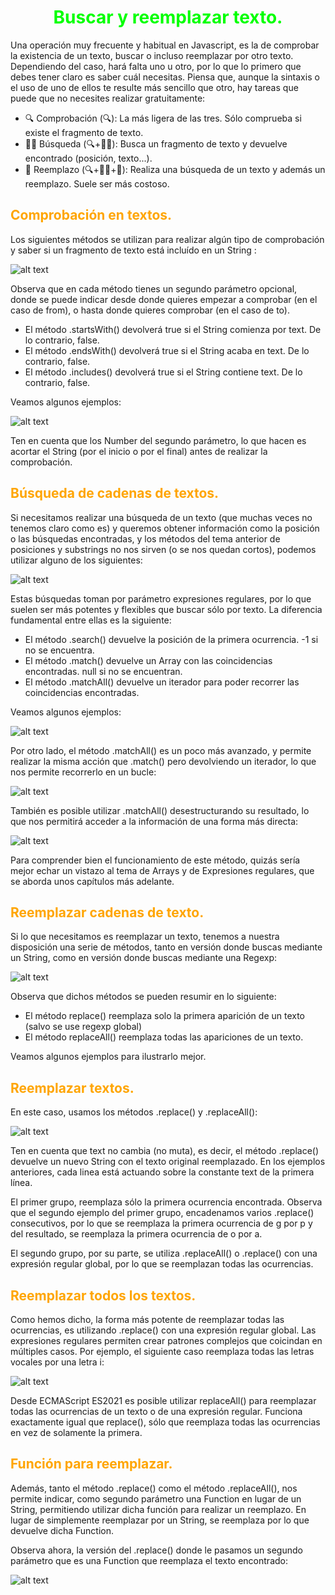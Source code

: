 # <span style="color:lime"><center>Buscar y reemplazar texto.</center></span>
Una operación muy frecuente y habitual en Javascript, es la de comprobar la existencia de un texto, buscar o incluso reemplazar por otro texto. Dependiendo del caso, hará falta uno u otro, por lo que lo primero que debes tener claro es saber cuál necesitas. Piensa que, aunque la sintaxis o el uso de uno de ellos te resulte más sencillo que otro, hay tareas que puede que no necesites realizar gratuitamente:


   - 🔍 Comprobación (🔍): La más ligera de las tres. Sólo comprueba si existe el fragmento de texto.
   - 🕵️‍♀️ Búsqueda (🔍+🕵️‍♀️): Busca un fragmento de texto y devuelve encontrado (posición, texto...).
   - 🔁 Reemplazo (🔍+🕵️‍♀️+🔁): Realiza una búsqueda de un texto y además un reemplazo. Suele ser más costoso.

## <span style="color:orange">Comprobación en textos.</span>
Los siguientes métodos se utilizan para realizar algún tipo de comprobación y saber si un fragmento de texto está incluído en un String :  

![alt text](./imagenes-buscar-rem/image.png)

Observa que en cada método tienes un segundo parámetro opcional, donde se puede indicar desde donde quieres empezar a comprobar (en el caso de from), o hasta donde quieres comprobar (en el caso de to).


   - El método .startsWith() devolverá true si el String comienza por text. De lo contrario, false.
   - El método .endsWith() devolverá true si el String acaba en text. De lo contrario, false.
   - El método .includes() devolverá true si el String contiene text. De lo contrario, false.

Veamos algunos ejemplos:

![alt text](./imagenes-buscar-rem/image-1.png)

Ten en cuenta que los Number del segundo parámetro, lo que hacen es acortar el String (por el inicio o por el final) antes de realizar la comprobación.

## <span style="color:orange">Búsqueda de cadenas de textos.</span>
Si necesitamos realizar una búsqueda de un texto (que muchas veces no tenemos claro como es) y queremos obtener información como la posición o las búsquedas encontradas, y los métodos del tema anterior de posiciones y substrings no nos sirven (o se nos quedan cortos), podemos utilizar alguno de los siguientes:

![alt text](./imagenes-buscar-rem/image-2.png)

Estas búsquedas toman por parámetro expresiones regulares, por lo que suelen ser más potentes y flexibles que buscar sólo por texto. La diferencia fundamental entre ellas es la siguiente:

   - El método .search() devuelve la posición de la primera ocurrencia. -1 si no se encuentra.
   - El método .match() devuelve un Array con las coincidencias encontradas. null si no se encuentran.
   - El método .matchAll() devuelve un iterador para poder recorrer las coincidencias encontradas.

Veamos algunos ejemplos:

![alt text](./imagenes-buscar-rem/image-3.png)

Por otro lado, el método .matchAll() es un poco más avanzado, y permite realizar la misma acción que .match() pero devolviendo un iterador, lo que nos permite recorrerlo en un bucle:

![alt text](./imagenes-buscar-rem/image-4.png)

También es posible utilizar .matchAll() desestructurando su resultado, lo que nos permitirá acceder a la información de una forma más directa:

![alt text](./imagenes-buscar-rem/image-5.png)

Para comprender bien el funcionamiento de este método, quizás sería mejor echar un vistazo al tema de Arrays y de Expresiones regulares, que se aborda unos capítulos más adelante.

## <span style="color:orange">Reemplazar cadenas de texto.</span>
Si lo que necesitamos es reemplazar un texto, tenemos a nuestra disposición una serie de métodos, tanto en versión donde buscas mediante un String, como en versión donde buscas mediante una Regexp:

![alt text](./imagenes-buscar-rem/image-6.png)

Observa que dichos métodos se pueden resumir en lo siguiente:

   - El método replace() reemplaza solo la primera aparición de un texto (salvo se use regexp global)
   - El método replaceAll() reemplaza todas las apariciones de un texto.

Veamos algunos ejemplos para ilustrarlo mejor.

## <span style="color:orange">Reemplazar textos.</span>
En este caso, usamos los métodos .replace() y .replaceAll():

![alt text](./imagenes-buscar-rem/image-7.png)

Ten en cuenta que text no cambia (no muta), es decir, el método .replace() devuelve un nuevo String con el texto original reemplazado. En los ejemplos anteriores, cada linea está actuando sobre la constante text de la primera línea.

El primer grupo, reemplaza sólo la primera ocurrencia encontrada. Observa que el segundo ejemplo del primer grupo, encadenamos varios .replace() consecutivos, por lo que se reemplaza la primera ocurrencia de g por p y del resultado, se reemplaza la primera ocurrencia de o por a.

El segundo grupo, por su parte, se utiliza .replaceAll() o .replace() con una expresión regular global, por lo que se reemplazan todas las ocurrencias.

## <span style="color:orange">Reemplazar todos los textos.</span>
Como hemos dicho, la forma más potente de reemplazar todas las ocurrencias, es utilizando .replace() con una expresión regular global. Las expresiones regulares permiten crear patrones complejos que coicindan en múltiples casos. Por ejemplo, el siguiente caso reemplaza todas las letras vocales por una letra i:

![alt text](./imagenes-buscar-rem/image-8.png)

Desde ECMAScript ES2021 es posible utilizar replaceAll() para reemplazar todas las ocurrencias de un texto o de una expresión regular. Funciona exactamente igual que replace(), sólo que reemplaza todas las ocurrencias en vez de solamente la primera.

## <span style="color:orange">Función para reemplazar.</span>
Además, tanto el método .replace() como el método .replaceAll(), nos permite indicar, como segundo parámetro una Function en lugar de un String, permitiendo utilizar dicha función para realizar un reemplazo. En lugar de simplemente reemplazar por un String, se reemplaza por lo que devuelve dicha Function.

Observa ahora, la versión del .replace() donde le pasamos un segundo parámetro que es una Function que reemplaza el texto encontrado:

![alt text](./imagenes-buscar-rem/image-9.png)










